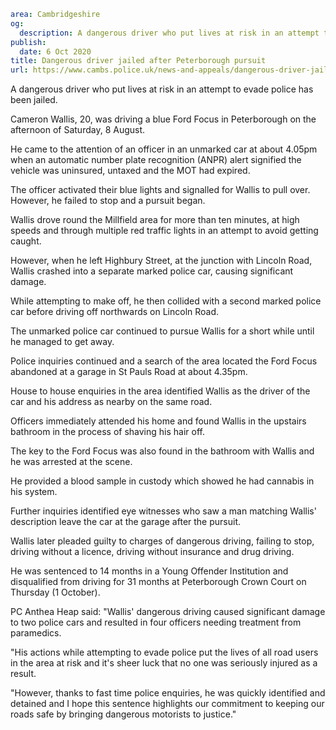 ```yaml
area: Cambridgeshire
og:
  description: A dangerous driver who put lives at risk in an attempt to evade police has been jailed.
publish:
  date: 6 Oct 2020
title: Dangerous driver jailed after Peterborough pursuit
url: https://www.cambs.police.uk/news-and-appeals/dangerous-driver-jailed-after-peterborough-pursuit
```

A dangerous driver who put lives at risk in an attempt to evade police has been jailed.

Cameron Wallis, 20, was driving a blue Ford Focus in Peterborough on the afternoon of Saturday, 8 August.

He came to the attention of an officer in an unmarked car at about 4.05pm when an automatic number plate recognition (ANPR) alert signified the vehicle was uninsured, untaxed and the MOT had expired.

The officer activated their blue lights and signalled for Wallis to pull over. However, he failed to stop and a pursuit began.

Wallis drove round the Millfield area for more than ten minutes, at high speeds and through multiple red traffic lights in an attempt to avoid getting caught.

However, when he left Highbury Street, at the junction with Lincoln Road, Wallis crashed into a separate marked police car, causing significant damage.

While attempting to make off, he then collided with a second marked police car before driving off northwards on Lincoln Road.

The unmarked police car continued to pursue Wallis for a short while until he managed to get away.

Police inquiries continued and a search of the area located the Ford Focus abandoned at a garage in St Pauls Road at about 4.35pm.

House to house enquiries in the area identified Wallis as the driver of the car and his address as nearby on the same road.

Officers immediately attended his home and found Wallis in the upstairs bathroom in the process of shaving his hair off.

The key to the Ford Focus was also found in the bathroom with Wallis and he was arrested at the scene.

He provided a blood sample in custody which showed he had cannabis in his system.

Further inquiries identified eye witnesses who saw a man matching Wallis' description leave the car at the garage after the pursuit.

Wallis later pleaded guilty to charges of dangerous driving, failing to stop, driving without a licence, driving without insurance and drug driving.

He was sentenced to 14 months in a Young Offender Institution and disqualified from driving for 31 months at Peterborough Crown Court on Thursday (1 October).

PC Anthea Heap said: "Wallis' dangerous driving caused significant damage to two police cars and resulted in four officers needing treatment from paramedics.

"His actions while attempting to evade police put the lives of all road users in the area at risk and it's sheer luck that no one was seriously injured as a result.

"However, thanks to fast time police enquiries, he was quickly identified and detained and I hope this sentence highlights our commitment to keeping our roads safe by bringing dangerous motorists to justice."
